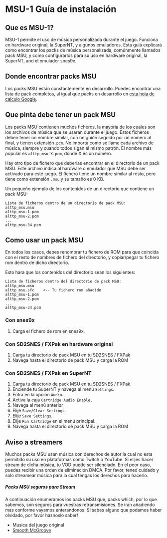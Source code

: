 # MSU-1 Guía de instalación

## Que es MSU-1?

MSU-1 permite el uso de música personalizada durante el juego. Funciona en hardware original, la SuperNT, y algunos
emuladores. Esta guiá explicará como encontrar los packs de música personalizada, comúnmente llamados pack MSU, y como
configurarlos para su uso en hardware original, la SuperNT, and el emulador snes9x.

## Donde encontrar packs MSU

Los packs MSU están constantemente en desarrollo. Puedes encontrar una lista de pack completos, al igual que packs en
desarrollo en
[esta hoja de calculo Google](https://docs.google.com/spreadsheets/d/1XRkR4Xy6S24UzYkYBAOv-VYWPKZIoUKgX04RbjF128Q).

## Que pinta debe tener un pack MSU

Los packs MSU contienen muchos ficheros, la mayoria de los cuales son los archivos de música que se usaran durante el
juego. Estos ficheros deben tener un nombre similar, con un guión seguido por un número al final, y tienen
extensión`.pcm`. No importa como se llame cada archivo de música, siempre y cuando todos sigan el mismo patrón. El
nombre más popular es
`alttp_msu-X.pcm`, donde X es un número.

Hay otro tipo de fichero que deberias encontrar en el directorio de un pack MSU. Este archivo indica al hardware o
emulador que MSU debe ser activado para este juego. El fichero tiene un nombre similar al resto, pero tiene como
extensión `.msu` y su tamaño es 0 KB.

Un pequeño ejemplo de los contenidos de un directorio que contiene un pack MSU:

```
Lista de ficheros dentro de un directorio de pack MSU:
alttp_msu.msu
alttp_msu-1.pcm
alttp_msu-2.pcm
...
alttp_msu-34.pcm
```

## Como usar un pack MSU

En todos los casos, debes renombrar tu fichero de ROM para que coincida con el resto de nombres de fichero del
directorio, y copiar/pegar tu fichero rom dentro de dicho directorio.

Esto hara que los contenidos del directorio sean los siguientes:

```
Lista de ficheros dentro del directorio de pack MSU:
alttp_msu.msu
alttp_msu.sfc    <-- Tu fichero rom añadido
alttp_msu-1.pcm
alttp_msu-2.pcm
...
alttp_msu-34.pcm
```

### Con snes9x

1. Carga el fichero de rom en snes9x.

### Con SD2SNES / FXPak en hardware original

1. Carga tu directorio de pack MSU en tu SD2SNES / FXPak.
2. Navega hasta el directorio de pack MSU y carga la ROM

### Con SD2SNES / FXPak en SuperNT

1. Carga tu directorio de pack MSU en tu SD2SNES / FXPak.
2. Enciende tu SuperNT y navega al menú `Settings`.
3. Entra en la opcion `Audio`.
4. Activa la caja `Cartridge Audio Enable.`
5. Navega al menú anterior
6. Elije `Save/Clear Settings`.
7. Elije `Save Settings`.
8. Elije `Run Cartridge` en el menú principal.
9. Navega hasta el directorio de pack MSU y carga la ROM

## Aviso a streamers

Muchos packs MSU usan música con derechos de autor la cual no esta permitido su uso en plataformas como Twitch o
YouTube. Si elijes hacer stream de dicha música, tu VOD puede ser silenciado. En el peor caso, puedes recibir una orden
de eliminación DMCA. Por favor, tened cuidado y solo streamear música para la cual tengas los derechos para hacerlo.

##### Packs MSU seguros para Stream

A continuación enumeramos los packs MSU que, packs which, por lo que sabemos, son seguros para vuestras retransmisiones.
Se iran añadiendo mas conforme vayamos enterandonos. Si sabes alguno que podamos haber olvidado, por favor haznoslo
saber!

- Musica del juego original
- [Smooth McGroove](https://drive.google.com/open?id=1JDa1jCKg5hG0Km6xNpmIgf4kDMOxVp3n)

